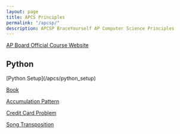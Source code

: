 ```yaml
---
layout: page
title: APCS Principles
permalink: "/apcsp/"
description: APCSP BraceYourself AP Computer Science Principles
---
```


<div class="section" markdown="1">

[AP Board Official Course Website](https://apstudent.collegeboard.org/apcourse/ap-computer-science-principles)

</div>

## Python


<div class="section" markdown="1">
  [Python Setup](/apcs/python_setup)
  
  [Book](https://drive.google.com/a/dcsdk12.org/file/d/0B2E_0TgQPuOYOVFsZDJRbndwRms/view?usp=sharing)
</div>

[Accumulation Pattern](/apcsp/accumulation)

[Credit Card Problem](/public/files/apcsp/credit_card.txt)

[Song Transposition](/apcsp/transposition)


<!--## Exam

### Plan

<div class="section" markdown="1">

<table class="calendar">
  <thead>
    <tr>
      <th>Jan</th>
      <th>Feb</th>
      <th>Mar</th>
      <th>Apr</th>
      <th>May</th>
    </tr>
  </thead>
  <tbody>
    <tr>
      <td><a href="https://dcsdk12.revtrak.net/tek9.asp?pg=rw_mvhs">Register For Exam</a></td>
      <td class="even"><a href="/apcsp/explore">Explore Task</a></td>
      <td rowspan="2"><a href="/apcsp/create">Create Task</a></td>
      <td class="even">Review for Exam</td>
      <td rowspan="2">Exam</td>
    </tr>
    <tr>
      <td class="odd">Find a Research Topic</td>
      <td>Find a Program Idea</td>
      <td>Turn in Tasks</td>
    </tr>
  </tbody>
</table>

</div>

### Registration

<div class="section" markdown="1">

Deadline: Sunday, March 5th @ midnight <br>
Fee: $93.00 through February, $118 afterward <br>
[Register Here](https://dcsdk12.revtrak.net/tek9.asp?pg=rw_mvhs)

</div>

### Important Info

<div class="section" markdown="1">

* [Course and Exam Description](https://secure-media.collegeboard.org/digitalServices/pdf/ap/ap-computer-science-principles-course-and-exam-description.pdf)
* [AP Digital Portfolio Student User Guide](https://secure-media.collegeboard.org/digitalServices/pdf/ap/computer-science-principles-digital-portfolio-student-guide.pdf)
* [Site with sample responses and rubrics](http://apcentral.collegeboard.com/apc/public/exam/exam_information/231726.html)

</div>

### Performance Tasks

<div class="section" markdown="1">
  
Due **April 30th**

<p id="enroll" class="section-title">Enrollment</p>
<div class="section" markdown="1">
You must set up an account with **College Board** and link your **Digital Portfolio** to our class. Here's [instructions for enrolling](https://secure-media.collegeboard.org/digitalServices/pdf/ap/computer-science-principles-digital-portfolio-student-guide.pdf).
</div>

<p class="section-title">Task Summaries</p>
<div class="section" markdown="1">
1. [Explore Task](/apcsp/explore)
2. [Create Task](/apcsp/create)
</div>

<p class="section-title">Submission</p>
<div class="section" markdown="1">
[AP Digital Portfolio - Student User Guide](https://secure-media.collegeboard.org/digitalServices/pdf/ap/computer-science-principles-digital-portfolio-student-guide.pdf)
</div>
</div>

### Exam Day

<div class="section" markdown="1">

Friday, May 5th <br>
Test begins at 12 noon | **Arrive Early!**

<iframe src="https://www.google.com/maps/embed?pb=!1m18!1m12!1m3!1d27835.052190901286!2d-104.96827113063982!3d39.54635299487958!2m3!1f0!2f0!3f0!3m2!1i1024!2i768!4f13.1!3m3!1m2!1s0x876c8384a6ad98bf%3A0xc41027800673dbd!2sSt+Andrew+United+Methodist+Church!5e0!3m2!1sen!2sus!4v1485893448674" width="600" height="450" frameborder="0" style="border:0" allowfullscreen></iframe>

<br>

* The test may take up to **2 hrs and 30 min**.
* Dress in layers so you can be comfortable in a warm or a cold room.

</div>

### Multiple Choice Preparation

<div class="section" markdown="1">

There is an official practice exam that the AP Board does not let me distribute outside of the classroom. Plan to use one entire `SOAR` period in April to take it.

Other resources:

<div class="section" markdown="1">

* Another practice test is available in the [Course and Exam Description](https://secure-media.collegeboard.org/digitalServices/pdf/ap/)
* [Review](http://rites.cs.uri.edu/material.php)
* [Practice Questions](https://www.albert.io/ap-computer-science-principles/questions)
* Big Ideas
  1. Creativity
  2. Abstraction
  3. Data and Information
  4. Algorithms
  5. Programming
  6. The Internet
  7. Global Impact

</div>

</div>-->